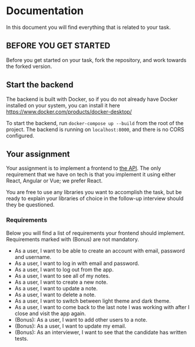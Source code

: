 # Documentation

In this document you will find everything that is related to your task.

## BEFORE YOU GET STARTED

Before you get started on your task, fork the repository, and work towards the forked version.

## Start the backend

The backend is built with Docker, so if you do not already have Docker installed on your system, you can install
it here https://www.docker.com/products/docker-desktop/

To start the backend, run `docker-compose up --build` from the root of the project.
The backend is running on `localhost:8000`, and there is no CORS configured.

## Your assignment

Your assignment is to implement a frontend to [the API](./api.http).
The only requirement that we have on tech is that you implement it using either React, Angular or Vue; we prefer React.

You are free to use any libraries you want to accomplish the task, but be ready to
explain your libraries of choice in the follow-up interview should they be questioned.

### Requirements

Below you will find a list of requirements your frontend should implement.
Requirements marked with (Bonus) are not mandatory.

- As a user, I want to be able to create an account with email, password and username.
- As a user, I want to log in with email and password.
- As a user, I want to log out from the app.
- As a user, I want to see all of my notes.
- As a user, I want to create a new note.
- As a user, I want to update a note.
- As a user, I want to delete a note.
- As a user, I want to switch between light theme and dark theme.
- As a user, I want to come back to the last note I was working with after I close and visit the app again.
- (Bonus): As a user, I want to add other users to a note.
- (Bonus): As a user, I want to update my email.
- (Bonus): As an interviewer, I want to see that the candidate has written tests.
